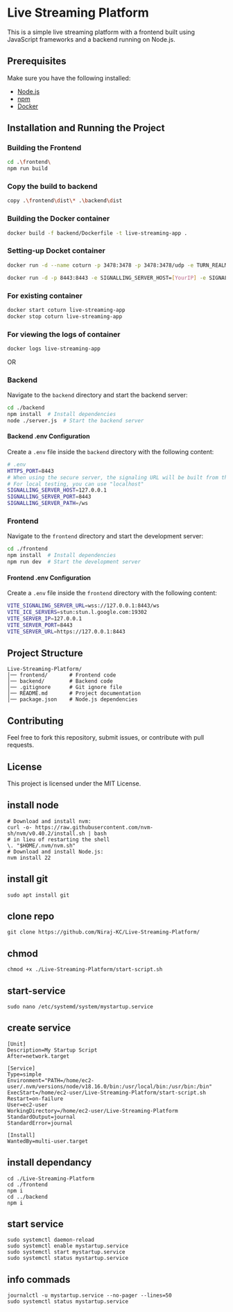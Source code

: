 # Live Streaming Platform

This is a simple live streaming platform with a frontend built using JavaScript frameworks and a backend running on Node.js.

## Prerequisites

Make sure you have the following installed:

- [Node.js](https://nodejs.org/)
- [npm](https://www.npmjs.com/)
- [Docker](https://docs.docker.com/desktop/)

## Installation and Running the Project

### Building the Frontend

```sh
cd .\frontend\
npm run build
```

### Copy the build to backend

```sh
copy .\frontend\dist\* .\backend\dist
```

### Building the Docker container

```sh
docker build -f backend/Dockerfile -t live-streaming-app .
```

### Setting-up Docket container

```sh
docker run -d --name coturn -p 3478:3478 -p 3478:3478/udp -e TURN_REALM=[YourIP] -e TURN_USER=user:password instrumentisto/coturn

docker run -d -p 8443:8443 -e SIGNALLING_SERVER_HOST=[YourIP] -e SIGNALLING_SERVER_PORT=8443 -e SIGNALLING_SERVER_PATH=/ws -e STUN_SERVER=stun:stun.l.google.com:19302 -e TURN_SERVER=turn:[YourIP]:3478 -e TURN_USERNAME=user -e TURN_CREDENTIAL=password --name live-streaming-app live-streaming-app
```

### For existing container

```sh
docker start coturn live-streaming-app
docker stop coturn live-streaming-app
```

### For viewing the logs of container

```sh
docker logs live-streaming-app
```

OR

### Backend

Navigate to the `backend` directory and start the backend server:

```sh
cd ./backend
npm install  # Install dependencies
node ./server.js  # Start the backend server
```

#### Backend .env Configuration

Create a `.env` file inside the `backend` directory with the following content:

```sh
# .env
HTTPS_PORT=8443
# When using the secure server, the signaling URL will be built from the host and port.
# For local testing, you can use "localhost"
SIGNALLING_SERVER_HOST=127.0.0.1
SIGNALLING_SERVER_PORT=8443
SIGNALLING_SERVER_PATH=/ws
```

### Frontend

Navigate to the `frontend` directory and start the development server:

```sh
cd ./frontend
npm install  # Install dependencies
npm run dev  # Start the development server
```

#### Frontend .env Configuration

Create a `.env` file inside the `frontend` directory with the following content:

```sh
VITE_SIGNALING_SERVER_URL=wss://127.0.0.1:8443/ws
VITE_ICE_SERVERS=stun:stun.l.google.com:19302
VITE_SERVER_IP=127.0.0.1
VITE_SERVER_PORT=8443
VITE_SERVER_URL=https://127.0.0.1:8443
```

## Project Structure

```
Live-Streaming-Platform/
│── frontend/       # Frontend code
│── backend/        # Backend code
│── .gitignore      # Git ignore file
│── README.md       # Project documentation
│── package.json    # Node.js dependencies
```

## Contributing

Feel free to fork this repository, submit issues, or contribute with pull requests.

## License

This project is licensed under the MIT License.

## install node

```
# Download and install nvm:
curl -o- https://raw.githubusercontent.com/nvm-sh/nvm/v0.40.2/install.sh | bash
# in lieu of restarting the shell
\. "$HOME/.nvm/nvm.sh"
# Download and install Node.js:
nvm install 22
```

## install git

```
sudo apt install git
```

## clone repo

```
git clone https://github.com/Niraj-KC/Live-Streaming-Platform/
```

## chmod

```
chmod +x ./Live-Streaming-Platform/start-script.sh
```

## start-service

```
sudo nano /etc/systemd/system/mystartup.service
```

## create service

```
[Unit]
Description=My Startup Script
After=network.target

[Service]
Type=simple
Environment="PATH=/home/ec2-user/.nvm/versions/node/v18.16.0/bin:/usr/local/bin:/usr/bin:/bin"
ExecStart=/home/ec2-user/Live-Streaming-Platform/start-script.sh
Restart=on-failure
User=ec2-user
WorkingDirectory=/home/ec2-user/Live-Streaming-Platform
StandardOutput=journal
StandardError=journal

[Install]
WantedBy=multi-user.target
```

## install dependancy

```
cd ./Live-Streaming-Platform
cd ./frontend
npm i
cd ../backend
npm i
```

## start service

```
sudo systemctl daemon-reload
sudo systemctl enable mystartup.service
sudo systemctl start mystartup.service
sudo systemctl status mystartup.service
```

## info commads
```
journalctl -u mystartup.service --no-pager --lines=50
sudo systemctl status mystartup.service
```